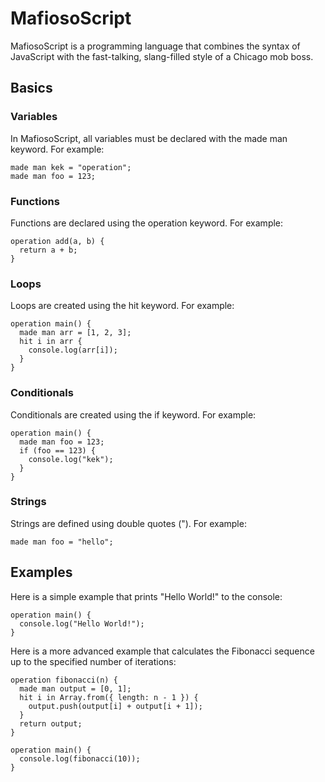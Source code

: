 # MafiosoScript

MafiosoScript is a programming language that combines the syntax of JavaScript with the fast-talking, slang-filled style of a Chicago mob boss.

## Basics

### Variables

In MafiosoScript, all variables must be declared with the made man keyword. For example:

```
made man kek = "operation";
made man foo = 123;
```

### Functions

Functions are declared using the operation keyword. For example:

```
operation add(a, b) {
  return a + b;
}
```

### Loops

Loops are created using the hit keyword. For example:

```
operation main() {
  made man arr = [1, 2, 3];
  hit i in arr {
    console.log(arr[i]);
  }
}
```

### Conditionals

Conditionals are created using the if keyword. For example:

```
operation main() {
  made man foo = 123;
  if (foo == 123) {
    console.log("kek");
  }
}
```

### Strings

Strings are defined using double quotes ("). For example:

```
made man foo = "hello";
```

## Examples

Here is a simple example that prints "Hello World!" to the console:

```
operation main() {
  console.log("Hello World!");
}
```

Here is a more advanced example that calculates the Fibonacci sequence up to the specified number of iterations:

```
operation fibonacci(n) {
  made man output = [0, 1];
  hit i in Array.from({ length: n - 1 }) {
    output.push(output[i] + output[i + 1]);
  }
  return output;
}

operation main() {
  console.log(fibonacci(10));
}
```
